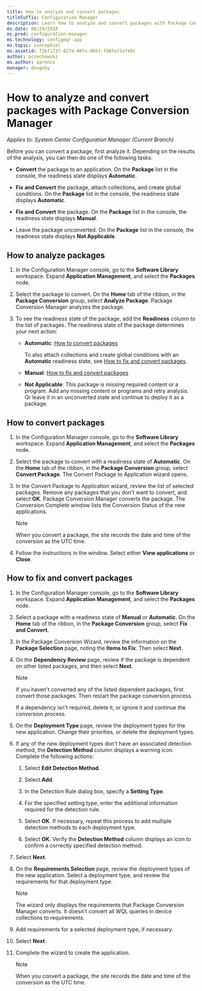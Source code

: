 ```yaml
---
title: How to analyze and convert packages
titleSuffix: Configuration Manager
description: Learn how to analyze and convert packages with Package Conversion Manager in Configuration Manager.
ms.date: 08/24/2018
ms.prod: configuration-manager
ms.technology: configmgr-app
ms.topic: conceptual
ms.assetid: f3bf1737-827d-48fa-8bb1-f48fe71afe0c
author: aczechowski
ms.author: aaroncz
manager: dougeby
---
```


# How to analyze and convert packages with Package Conversion Manager

*Applies to: System Center Configuration Manager (Current Branch)*

<!--1357861-->

Before you can convert a package, first analyze it. Depending on the results of the analysis, you can then do one of the following tasks:

- **Convert** the package to an application. On the **Package** list in the console, the readiness state displays **Automatic**.  

- **Fix and Convert** the package, attach collections, and create global conditions. On the **Package** list in the console, the readiness state displays **Automatic**.  

- **Fix and Convert** the package. On the **Package** list in the console, the readiness state displays **Manual**.  

- Leave the package unconverted. On the **Package** list in the console, the readiness state displays **Not Applicable**.  



## <a name="bkmk_analyze"></a> How to analyze packages

1. In the Configuration Manager console, go to the **Software Library** workspace. Expand **Application Management**, and select the **Packages** node.  

2. Select the package to convert. On the **Home** tab of the ribbon, in the **Package Conversion** group, select **Analyze Package**. Package Conversion Manager analyzes the package.  

3. To see the readiness state of the package, add the **Readiness** column to the list of packages. The readiness state of the package determines your next action:  

    - **Automatic**: [How to convert packages](#bkmk_convert)  

        To also attach collections and create global conditions with an **Automatic** readiness state, see [How to fix and convert packages](#bkmk_fix).  

    - **Manual**: [How to fix and convert packages](#bkmk_fix)

    - **Not Applicable**: This package is missing required content or a program. Add any missing content or programs and retry analysis. Or leave it in an unconverted state and continue to deploy it as a package.  



## <a name="bkmk_convert"></a> How to convert packages

1. In the Configuration Manager console, go to the **Software Library** workspace. Expand **Application Management**, and select the **Packages** node.  

2. Select the package to convert with a readiness state of **Automatic**. On the **Home** tab of the ribbon, in the **Package Conversion** group, select **Convert Package**. The Convert Package to Application wizard opens.  

3. In the Convert Package to Application wizard, review the list of selected packages. Remove any packages that you don't want to convert, and select **OK**. Package Conversion Manager converts the package. The Conversion Complete window lists the Conversion Status of the new applications.  

    > [!Note]  
    > When you convert a package, the site records the date and time of the conversion as the UTC time.  

4. Follow the instructions in the window. Select either **View applications** or **Close**.  



## <a name="bkmk_fix"></a> How to fix and convert packages

1. In the Configuration Manager console, go to the **Software Library** workspace. Expand **Application Management**, and select the **Packages** node.  

2. Select a package with a readiness state of **Manual** or **Automatic**. On the **Home** tab of the ribbon, in the **Package Conversion** group, select **Fix and Convert**.  

3. In the Package Conversion Wizard, review the information on the **Package Selection** page, noting the **Items to Fix**. Then select **Next**.  

4. On the **Dependency Review** page, review if the package is dependent on other listed packages, and then select **Next**.  

    > [!Note]  
    > If you haven't converted any of the listed dependent packages, first convert those packages. Then restart the package conversion process.  
    >  
    > If a dependency isn't required, delete it, or ignore it and continue the conversion process.  

5. On the **Deployment Type** page, review the deployment types for the new application. Change their priorities, or delete the deployment types.  

6. If any of the new deployment types don't have an associated detection method, the **Detection Method** column displays a warning icon. Complete the following actions:  

    1. Select **Edit Detection Method**.  

    2. Select **Add**.  

    3. In the Detection Rule dialog box, specify a **Setting Type**.  

    4. For the specified setting type, enter the additional information required for the detection rule.  

    5. Select **OK**. If necessary, repeat this process to add multiple detection methods to each deployment type.  

    6. Select **OK**. Verify the **Detection Method** column displays an icon to confirm a correctly specified detection method.  

7. Select **Next**.  

8. On the **Requirements Selection** page, review the deployment types of the new application. Select a deployment type, and review the requirements for that deployment type.  

    > [!Note]  
    > The wizard only displays the requirements that Package Conversion Manager converts. It doesn't convert all WQL queries in device collections to requirements.  

9. Add requirements for a selected deployment type, if necessary.  

10. Select **Next**.  

11. Complete the wizard to create the application.  

    > [!Note]  
    > When you convert a package, the site records the date and time of the conversion as the UTC time.  

